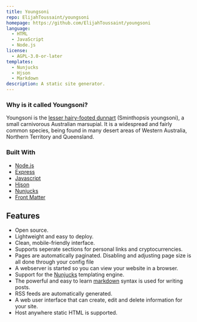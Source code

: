 ```yaml
---
title: Youngsoni
repo: ElijahToussaint/youngsoni
homepage: https://github.com/ElijahToussaint/youngsoni
language:
  - HTML
  - JavaScript
  - Node.js
license:
  - AGPL-3.0-or-later
templates:
  - Nunjucks
  - Hjson
  - Markdown
description: A static site generator.
---
```


### Why is it called Youngsoni?

Youngsoni is the [lesser hairy-footed dunnart](https://en.wikipedia.org/wiki/Lesser_hairy-footed_dunnart) (Sminthopsis youngsoni), a small carnivorous Australian marsupial. It is a widespread and fairly common species, being found in many desert areas of Western Australia, Northern Territory and Queensland.

### Built With

- [Node.js](https://nodejs.org/en/)
- [Express](https://expressjs.com/)
- [Javascript](https://www.ecma-international.org/publications-and-standards/standards/ecma-262/)
- [Hjson](https://hjson.github.io/)
- [Nunjucks](https://mozilla.github.io/nunjucks/)
- [Front Matter](https://github.com/jxson/front-matter)

## Features

- Open source.
- Lightweight and easy to deploy.
- Clean, mobile-friendly interface.
- Supports seperate sections for personal links and cryptocurrencies.
- Pages are automatically paginated. Disabling and adjusting page size is all done through your config file
- A webserver is started so you can view your website in a browser.
- Support for the [Nunjucks](https://mozilla.github.io/nunjucks/) templating engine.
- The powerful and easy to learn [markdown](https://daringfireball.net/projects/markdown/) syntax is used for writing posts.
- RSS feeds are automatically generated.
- A web user interface that can create, edit and delete information for your site.
- Host anywhere static HTML is supported.
